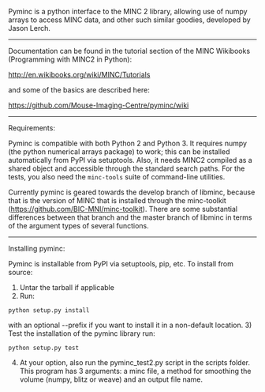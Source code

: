 Pyminc is a python interface to the MINC 2 library, allowing use of numpy arrays to 
access MINC data, and other such similar goodies, developed by Jason Lerch.

*****

Documentation can be found in the tutorial section of the MINC Wikibooks (Programming with MINC2 in Python):

http://en.wikibooks.org/wiki/MINC/Tutorials

and some of the basics are described here:

https://github.com/Mouse-Imaging-Centre/pyminc/wiki
*****

Requirements:

Pyminc is compatible with both Python 2 and Python 3.  It requires numpy (the python numerical arrays package) to work;
this can be installed automatically from PyPI via setuptools. Also, it needs MINC2 compiled as a shared object
and accessible through the standard search paths.  For the tests, you also need the `minc-tools` suite
of command-line utilities.

Currently pyminc is geared towards the develop branch of libminc, because that is the 
version of MINC that is installed through the minc-toolkit (https://github.com/BIC-MNI/minc-toolkit).
There are some substantial differences between that branch and the master branch of 
libminc in terms of the argument types of several functions.

*****

Installing pyminc:

Pyminc is installable from PyPI via setuptools, pip, etc.  To install from source:

1) Untar the tarball if applicable
2) Run:
```
python setup.py install
```
 with an optional --prefix if you want to install it in a non-default location.
3) Test the installation of the pyminc library run:
```
python setup.py test
```
4) At your option, also run the pyminc_test2.py script in the scripts folder. This program has 3 arguments:
   a minc file, a method for smoothing the volume (numpy, blitz or weave) and an output file name.
